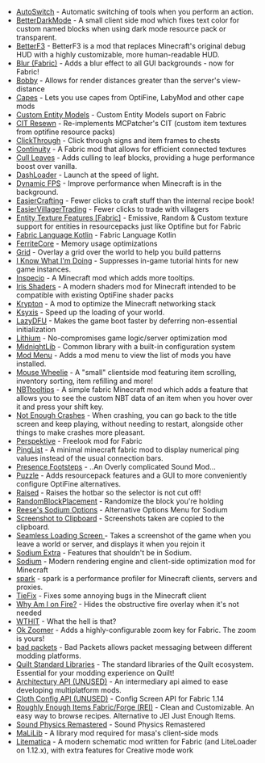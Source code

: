 * [AutoSwitch](https://modrinth.com/mod/uSdcnlts) - Automatic switching of tools when you perform an action.
* [BetterDarkMode](https://modrinth.com/mod/f9nVUXRK) - A small client side mod which fixes text color for custom named blocks when using dark mode resource pack or transparent.
* [BetterF3](https://modrinth.com/mod/8shC1gFX) - BetterF3 is a mod that replaces Minecraft's original debug HUD with a highly customizable, more human-readable HUD.
* [Blur (Fabric)](https://modrinth.com/mod/NK39zBp2) - Adds a blur effect to all GUI backgrounds - now for Fabric!
* [Bobby](https://modrinth.com/mod/M08ruV16) - Allows for render distances greater than the server's view-distance
* [Capes](https://modrinth.com/mod/89Wsn8GD) - Lets you use capes from OptiFine, LabyMod and other cape mods
* [Custom Entity Models](https://modrinth.com/mod/YOQCucah) - Custom Entity Models suport on Fabric
* [CIT Resewn](https://modrinth.com/mod/otVJckYQ) - Re-implements MCPatcher's CIT (custom item textures from optifine resource packs)
* [ClickThrough](https://modrinth.com/mod/Z5b0cAlD) - Click through signs and item frames to chests
* [Continuity](https://modrinth.com/mod/1IjD5062) - A Fabric mod that allows for efficient connected textures
* [Cull Leaves](https://modrinth.com/mod/GNxdLCoP) - Adds culling to leaf blocks, providing a huge performance boost over vanilla.
* [DashLoader](https://modrinth.com/mod/ZfQ3kTvR) - Launch at the speed of light.
* [Dynamic FPS](https://modrinth.com/mod/LQ3K71Q1) - Improve performance when Minecraft is in the background.
* [EasierCrafting](https://modrinth.com/mod/UylF21yz) - Fewer clicks to craft stuff than the internal recipe book!
* [EasierVillagerTrading](https://modrinth.com/mod/ChscgScW) - Fewer clicks to trade with villagers
* [Entity Texture Features [Fabric]](https://modrinth.com/mod/BVzZfTc1) - Emissive, Random & Custom texture support for entities in resourcepacks just like Optifine but for Fabric
* [Fabric Language Kotlin](https://modrinth.com/mod/Ha28R6CL) - Fabric Language Kotlin
* [FerriteCore](https://modrinth.com/mod/uXXizFIs) - Memory usage optimizations
* [Grid](https://modrinth.com/mod/ebxDDOKt) - Overlay a grid over the world to help you build patterns
* [I Know What I'm Doing](https://modrinth.com/mod/S5ivha5X) - Suppresses in-game tutorial hints for new game instances.
* [Inspecio](https://modrinth.com/mod/a93H3mKU) - A Minecraft mod which adds more tooltips.
* [Iris Shaders](https://modrinth.com/mod/YL57xq9U) - A modern shaders mod for Minecraft intended to be compatible with existing OptiFine shader packs
* [Krypton](https://modrinth.com/mod/fQEb0iXm) - A mod to optimize the Minecraft networking stack
* [Ksyxis](https://modrinth.com/mod/2ecVyZ49) - Speed up the loading of your world.
* [LazyDFU](https://modrinth.com/mod/hvFnDODi) - Makes the game boot faster by deferring non-essential initialization
* [Lithium](https://modrinth.com/mod/gvQqBUqZ) - No-compromises game logic/server optimization mod
* [MidnightLib](https://modrinth.com/mod/codAaoxh) - Common library with a built-in configuration system
* [Mod Menu](https://modrinth.com/mod/mOgUt4GM) - Adds a mod menu to view the list of mods you have installed.
* [Mouse Wheelie](https://modrinth.com/mod/u5Ic2U1u) - A "small" clientside mod featuring item scrolling, inventory sorting, item refilling and more!
* [NBTtooltips](https://modrinth.com/mod/FZcOyh3v) - A simple fabric Minecraft mod which adds a feature that allows you to see the custom NBT data of an item when you hover over it and press your shift key.
* [Not Enough Crashes](https://modrinth.com/mod/yM94ont6) - When crashing, you can go back to the title screen and keep playing, without needing to restart, alongside other things to make crashes more pleasant.
* [Perspektive](https://modrinth.com/mod/santxgdT) - Freelook mod for Fabric
* [PingList](https://modrinth.com/mod/GzmTgzUV) - A minimal minecraft fabric mod to display numerical ping values instead of the usual connection bars.
* [Presence Footsteps](https://modrinth.com/mod/rcTfTZr3) - ..An Overly complicated Sound Mod...
* [Puzzle](https://modrinth.com/mod/3IuO68q1) - Adds resourcepack features and a GUI to more conveniently configure OptiFine alternatives.
* [Raised](https://modrinth.com/mod/nCQRBEiR) - Raises the hotbar so the selector is not cut off!
* [RandomBlockPlacement](https://modrinth.com/mod/djlwpkGP) - Randomize the block you're holding
* [Reese's Sodium Options](https://modrinth.com/mod/Bh37bMuy) - Alternative Options Menu for Sodium
* [Screenshot to Clipboard](https://modrinth.com/mod/1KiJRrTg) - Screenshots taken are copied to the clipboard.
* [Seamless Loading Screen ](https://modrinth.com/mod/TyTPFOiF) - Takes a screenshot of the game when you leave a world or server, and displays it when you rejoin it
* [Sodium Extra](https://modrinth.com/mod/PtjYWJkn) - Features that shouldn't be in Sodium.
* [Sodium](https://modrinth.com/mod/AANobbMI) - Modern rendering engine and client-side optimization mod for Minecraft
* [spark](https://modrinth.com/mod/l6YH9Als) - spark is a performance profiler for Minecraft clients, servers and proxies.
* [TieFix](https://modrinth.com/mod/jxuxsA0D) - Fixes some annoying bugs in the Minecraft client
* [Why Am I on Fire?](https://modrinth.com/mod/jwslX1Al) - Hides the obstructive fire overlay when it's not needed
* [WTHIT](https://modrinth.com/mod/6AQIaxuO) - What the hell is that?
* [Ok Zoomer](https://modrinth.com/mod/aXf2OSFU) - Adds a highly-configurable zoom key for Fabric. The zoom is yours!
* [bad packets](https://modrinth.com/mod/ftdbN0KK) - Bad Packets allows packet messaging between different modding platforms.
* [Quilt Standard Libraries](https://modrinth.com/mod/qvIfYCYJ) - The standard libraries of the Quilt ecosystem. Essential for your modding experience on Quilt!
* [Architectury API (UNUSED)](https://www.curseforge.com/minecraft/mc-mods/architectury-fabric) - An intermediary api aimed to ease developing multiplatform mods.
* [Cloth Config API (UNUSED)](https://www.curseforge.com/minecraft/mc-mods/cloth-config-legacy) - Config Screen API for Fabric 1.14
* [Roughly Enough Items Fabric/Forge (REI)](https://www.curseforge.com/minecraft/mc-mods/roughly-enough-items) - Clean and Customizable. An easy way to browse recipes. Alternative to JEI Just Enough Items.
* [Sound Physics Remastered](https://www.curseforge.com/minecraft/mc-mods/sound-physics-remastered) - Sound Physics Remastered
* [MaLiLib](https://www.curseforge.com/minecraft/mc-mods/malilib) - A library mod required for masa's client-side mods
* [Litematica](https://www.curseforge.com/minecraft/mc-mods/litematica) - A modern schematic mod written for Fabric (and LiteLoader on 1.12.x), with extra features for Creative mode work
